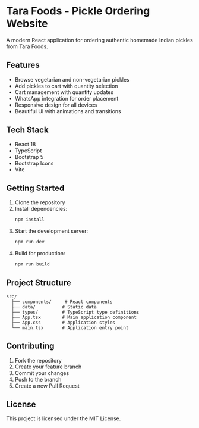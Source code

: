 # Tara Foods - Pickle Ordering Website

A modern React application for ordering authentic homemade Indian pickles from Tara Foods.

## Features

- Browse vegetarian and non-vegetarian pickles
- Add pickles to cart with quantity selection
- Cart management with quantity updates
- WhatsApp integration for order placement
- Responsive design for all devices
- Beautiful UI with animations and transitions

## Tech Stack

- React 18
- TypeScript
- Bootstrap 5
- Bootstrap Icons
- Vite

## Getting Started

1. Clone the repository
2. Install dependencies:
   ```bash
   npm install
   ```
3. Start the development server:
   ```bash
   npm run dev
   ```
4. Build for production:
   ```bash
   npm run build
   ```

## Project Structure

```
src/
  ├── components/     # React components
  ├── data/          # Static data
  ├── types/         # TypeScript type definitions
  ├── App.tsx        # Main application component
  ├── App.css        # Application styles
  └── main.tsx       # Application entry point
```

## Contributing

1. Fork the repository
2. Create your feature branch
3. Commit your changes
4. Push to the branch
5. Create a new Pull Request

## License

This project is licensed under the MIT License.
